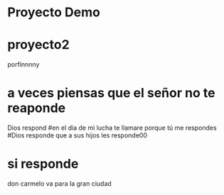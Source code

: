 

# Proyecto Demo
# proyecto2
porfinnnny
# a veces piensas que el señor no te reaponde 
Dios respond
#en el dia de mi lucha
te llamare porque tú me respondes
#Dios responde
que a sus hijos les responde00
# si responde
don carmelo va para la gran ciudad
